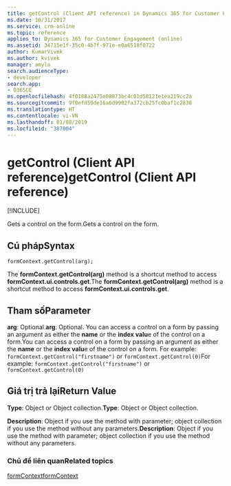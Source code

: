 ```yaml
---
title: getControl (Client API reference) in Dynamics 365 for Customer Engagement| MicrosoftDocs
ms.date: 10/31/2017
ms.service: crm-online
ms.topic: reference
applies_to: Dynamics 365 for Customer Engagement (online)
ms.assetid: 34715e1f-35c0-4b7f-971e-e0a6518f0722
author: KumarVivek
ms.author: kvivek
manager: amyla
search.audienceType:
- developer
search.app:
- D365CE
ms.openlocfilehash: 4f0188a2475e08873bc4c01d58121e1ea219cc2a
ms.sourcegitcommit: 9f0efd59de16a6d9902fa372cb25fc0baf1c2838
ms.translationtype: HT
ms.contentlocale: vi-VN
ms.lasthandoff: 01/08/2019
ms.locfileid: "387004"
---
```

# <a name="getcontrol-client-api-reference"></a><span data-ttu-id="11a24-102">getControl (Client API reference)</span><span class="sxs-lookup"><span data-stu-id="11a24-102">getControl (Client API reference)</span></span>

[!INCLUDE[](../../../../includes/cc_applies_to_update_9_0_0.md)]

<span data-ttu-id="11a24-103">Gets a control on the form.</span><span class="sxs-lookup"><span data-stu-id="11a24-103">Gets a control on the form.</span></span> 

## <a name="syntax"></a><span data-ttu-id="11a24-104">Cú pháp</span><span class="sxs-lookup"><span data-stu-id="11a24-104">Syntax</span></span>

`formContext.getControl(arg);`

<span data-ttu-id="11a24-105">The **formContext.getControl(arg)** method is a shortcut method to access **formContext.ui.controls.get**.</span><span class="sxs-lookup"><span data-stu-id="11a24-105">The **formContext.getControl(arg)** method is a shortcut method to access **formContext.ui.controls.get**.</span></span>

## <a name="parameter"></a><span data-ttu-id="11a24-106">Tham số</span><span class="sxs-lookup"><span data-stu-id="11a24-106">Parameter</span></span>

<span data-ttu-id="11a24-107">**arg**: Optional.</span><span class="sxs-lookup"><span data-stu-id="11a24-107">**arg**: Optional.</span></span> <span data-ttu-id="11a24-108">You can access a control on a form by passing an argument as either the **name** or the **index valu**e of the control on a form.</span><span class="sxs-lookup"><span data-stu-id="11a24-108">You can access a control on a form by passing an argument as either the **name** or the **index valu**e of the control on a form.</span></span> <span data-ttu-id="11a24-109">For example: `formContext.getControl("firstname")` or `formContext.getControl(0)`</span><span class="sxs-lookup"><span data-stu-id="11a24-109">For example: `formContext.getControl("firstname")` or `formContext.getControl(0)`</span></span>


## <a name="return-value"></a><span data-ttu-id="11a24-110">Giá trị trả lại</span><span class="sxs-lookup"><span data-stu-id="11a24-110">Return Value</span></span>

<span data-ttu-id="11a24-111">**Type**: Object or Object collection.</span><span class="sxs-lookup"><span data-stu-id="11a24-111">**Type**: Object or Object collection.</span></span>

<span data-ttu-id="11a24-112">**Description**: Object if you use the method with parameter; object collection if you use the method without any parameters.</span><span class="sxs-lookup"><span data-stu-id="11a24-112">**Description**: Object if you use the method with parameter; object collection if you use the method without any parameters.</span></span>



### <a name="related-topics"></a><span data-ttu-id="11a24-113">Chủ đề liên quan</span><span class="sxs-lookup"><span data-stu-id="11a24-113">Related topics</span></span>

[<span data-ttu-id="11a24-114">formContext</span><span class="sxs-lookup"><span data-stu-id="11a24-114">formContext</span></span>](../../clientapi-form-Context.md)




